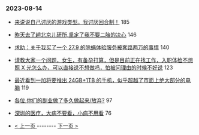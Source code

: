 ### 2023-08-14 
- [来说说自己讨厌的游戏类型。我讨厌回合制！](https://www.v2ex.com/t/965044) 185
- [昨天去了趟北京儿研所,坚定了我不要二胎的决心](https://www.v2ex.com/t/965057) 146
- [求助：关于我买了一个 27.9 的除螨体验服务被套路两万的事情](https://www.v2ex.com/t/965047) 140
- [请教大家一个问题，女生，有备孕打算，但是目前正在找工作，入职体检不想照 X 光怎么办，可以直接说不想做吗，怕被问理由的时候不好说](https://www.v2ex.com/t/965046) 123
- [最近看到一加将要推出 24GB+1TB 的手机，似乎超越了市面上绝大部分的电脑](https://www.v2ex.com/t/964958) 119
- [各位,你们的副业做了多久做起来/放弃?](https://www.v2ex.com/t/965016) 97
- [深圳的医疗，大病不要看，小病不用看](https://www.v2ex.com/t/965084) 76 

- [ < 上一页 ](https://github.com/able8/v2ex-hot-record/blob/master/2023-08-13.md) -------- [ 下一页 > ](https://github.com/able8/v2ex-hot-record/blob/master/2023-08-15.md)